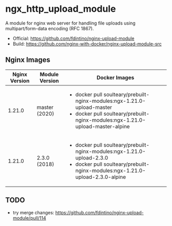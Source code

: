 # ngx_http_upload_module

A module for nginx web server for handling file uploads using multipart/form-data encoding (RFC 1867).

- Official: https://github.com/fdintino/nginx-upload-module
- Build: https://github.com/nginx-with-docker/nginx-upload-module-src
## Nginx Images

<table>
    <thead>
        <tr>
            <th>Nginx Version</th>
            <th>Module Version</th>
            <th>Docker Images</th>
        </tr>
    </thead>
    <tbody>
        <tr>
            <td>1.21.0</td>
            <td>master (2020)</td>
            <td><ul>
                <li>docker pull soulteary/prebuilt-nginx-modules:ngx-1.21.0-upload-master</li>
                <li>docker pull soulteary/prebuilt-nginx-modules:ngx-1.21.0-upload-master-alpine</li>
            </ul></td>
        </tr>
        <tr>
            <td>1.21.0</td>
            <td>2.3.0 (2018)</td>
            <td><ul>
                <li>docker pull soulteary/prebuilt-nginx-modules:ngx-1.21.0-upload-2.3.0</li>
                <li>docker pull soulteary/prebuilt-nginx-modules:ngx-1.21.0-upload-2.3.0-alpine</li>
            </ul></td>
        </tr>
    </tbody>
</table>

## TODO

- try merge changes: https://github.com/fdintino/nginx-upload-module/pull/114
